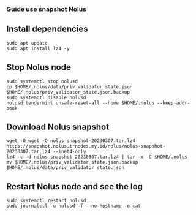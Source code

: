### Guide use snapshot Nolus

## Install dependencies
```
sudo apt update
sudo apt install lz4 -y
```
## Stop Nolus node
```
sudo systemctl stop nolusd
cp $HOME/.nolus/data/priv_validator_state.json $HOME/.nolus/priv_validator_state.json.backup
sudo systemctl disable nolusd
nolusd tendermint unsafe-reset-all --home $HOME/.nolus --keep-addr-book
```


## Download Nolus snapshot
```
wget -O wget -O nolus-snapshot-20230307.tar.lz4 https://snapshot.nolus.trnodes.my.id/nolus/nolus-snapshot-20230307.tar.lz4 --inet4-only
lz4 -c -d nolus-snapshot-20230307.tar.lz4 | tar -x -C $HOME/.nolus
mv $HOME/.nolus/priv_validator_state.json.backup $HOME/.nolus/data/priv_validator_state.json
```

## Restart Nolus node and see the log
```
sudo systemctl restart nolusd
sudo journalctl -u nolusd -f --no-hostname -o cat
```

